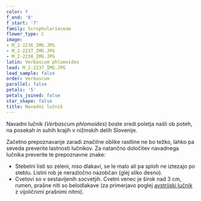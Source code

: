 ```yaml
---
color: Y
f_end: '8'
f_start: '7'
family: Scrophulariaceae
flower_type: C
image:
- M_2-2236_IMG.JPG
- M_2-2237_IMG.JPG
- M_2-2238_IMG.JPG
latin: Verbascum phlomoides
lead: M_2-2237_IMG.JPG
lead_sample: false
order: Verbascum
parallel: false
petals: '5'
petals_joined: false
star_shape: false
title: Navadni lučnik
---
```

Navadni lučnik (*Verbascum phlomoides*) boste sredi poletja našli ob poteh, na posekah in suhih krajih v nižinskih delih Slovenije.

Začetno prepoznavanje zaradi značilne oblike rastline ne bo težko, lahko pa seveda preverite lastnosti lučnikov. Za natančno določitev navadnega lučnika preverite te prepoznavne znake:

-   Stebelni listi so zeleni, niso dlakavi, se le malo ali pa sploh ne iztezajo po steblu. Listni rob je nerazločno nazobčan (glej sliko desno).
-   Cvetovi so v sestavljenih socvetjih. Cvetni venec je širok nad 3 cm, rumen, prašne niti so belodlakave (za primerjavo poglej [avstrijski lučnik](../../verbascumaustriacum/avstrijski-lu&#269;nik/) z vijoličnimi prašnimi nitmi).
